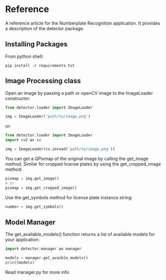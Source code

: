 # Reference

A reference article for the Numberplate Recognition application.
It provides a description of the detector package.

## Installing Packages

From python shell:

```shell
pip install -r requirements.txt
```

## Image Processing class

Open an image by passing a path or openCV image to the ImageLoader constructor:

```Python
from detector.loader import ImageLoader

img = ImageLoader('path/to/image.png')
```

or:

```Python
from detector.loader import ImageLoader
import cv2 as cv

img = ImageLoader(cv.imread('path/to/image.png'))
```

You can get a QPixmap of the original image by calling the get_image method. Similar for cropped license plates by using the get_cropped_image method:

```Python
pixmap = img.get_image()
# or
pixmap = img.get_cropped_image()
```

Use the get_symbols method for license plate instance string:

```Python
number = img.get_symbols()
```

## Model Manager

The get_available_models() function returns a list of available models for your application:

```Python
import detector.manager as manager

models = manager.get_avaible_models()
print(models)
```

Read manager.py for more info